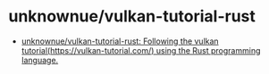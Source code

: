 # unknownue/vulkan-tutorial-rust

- [unknownue/vulkan-tutorial-rust: Following the vulkan tutorial(https://vulkan-tutorial.com/) using the Rust programming language.](https://github.com/unknownue/vulkan-tutorial-rust)
